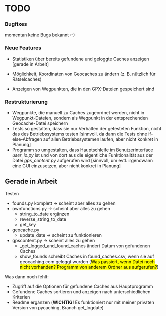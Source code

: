 # TODO

### Bugfixes

momentan keine Bugs bekannt :-)

### Neue Features

* Statistiken über bereits gefundene und geloggte Caches anzeigen [gerade in Arbeit]

* Möglichkeit, Koordinaten von Geocaches zu ändern (z. B. nützlich für Rätselcaches)

* Anzeigen von Wegpunkten, die in den GPX-Dateien gespeichert sind

### Restrukturierung

* Wegpunkte, die manuell zu Caches zugeordnet werden, nicht in Wegpunkt-Dateien, sondern als Wegpunkt in der entsprechenden Geocache-Datei speichern
* Tests so gestalten, dass sie nur Verhalten der getesteten Funktion, nicht das des Betriebssystems testen [sinnvoll, da dann die Tests ohne if-else-Abfragen auf allen Betriebssystemen laufen, aber nicht konkret in Planung]
* Programm so umgestalten, dass Hauptschleife im Benutzerinterface *user_io.py* ist und von dort aus die eigentliche Funktionalität aus der Datei *gps_content.py* aufgerufen wird [sinnvoll, um evtl. irgendwann eine GUI einzusetzen, aber nicht konkret in Planung]

## Gerade in Arbeit

Testen

* founds.py komplett -> scheint aber alles zu gehen
* ownfunctions.py -> scheint aber alles zu gehen
  * string_to_date ergänzen
  * reverse_string_to_date
  * get_key
* geocache.py 
  * update_date -> scheint zu funktionieren 
* gpscontent.py -> scheint alles zu gehen
  * _get_logged_and_found_caches ändert Datum von gefundenen Caches 
  * show_founds schreibt Caches in found_caches.csv, wenn sie auf geocaching.com geloggt wurden (<mark>Was passiert, wenn Datei noch nicht vorhanden? Programm von anderem Ordner aus aufgerufen?</mark>)

Was dann noch fehlt:
 - Zugriff auf die Optionen für gefundene Caches aus Hauptprogramm
 - Gefundene Caches sortieren und anzeigen nach unterschiedlichen Kriterien
 - Readme ergänzen (**WICHTIG!** Es funktioniert nur mit meiner privaten Version von pycaching, Branch get_logdate)


